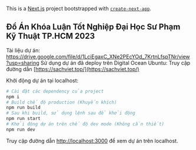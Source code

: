 This is a [Next.js](https://nextjs.org/) project bootstrapped with [`create-next-app`](https://github.com/vercel/next.js/tree/canary/packages/create-next-app).

## Đồ Án Khóa Luận Tốt Nghiệp Đại Học Sư Phạm Kỹ Thuật TP.HCM 2023 

Tài liệu dự án: https://drive.google.com/file/d/1LciEgaxC_XNe2PEcYOd_7KrtnLfspTNr/view?usp=sharing
Sử dụng dự án đã deploy trên Digital Ocean Ubuntu:
Truy cập đường dẫn [https://sachviet.top/](https://sachviet.top/)

Khởi động dự án tại localhost:

```bash
# Cài đặt các dependency của project
npm i
# Build chế độ production (Khuyến khích)
npm run build
# Sau khi build, sử dụng lệnh sau để khởi động
npm run start
# Khởi động dự án trên chế độ dev mode (Không cần thiết)
npm run dev
```

Truy cập đường dẫn [http://localhost:3000](http://localhost:3000) để xem dự án trên localhost.


